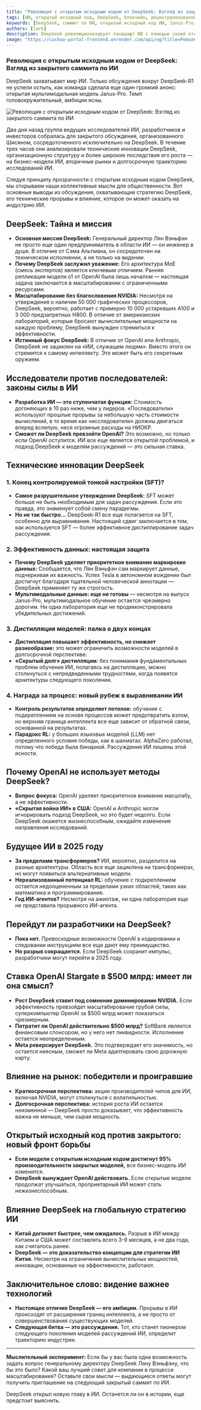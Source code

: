 ```yaml
---
title: "Революция с открытым исходным кодом от DeepSeek: Взгляд из закрытого саммита по ИИ"
tags: [ИИ, открытый исходный код, DeepSeek, блокчейн, децентрализованные вычисления]
keywords: [DeepSeek, саммит по ИИ, открытый исходный код ИИ, Janus-Pro, инновации в ИИ]
authors: [lark]
description: DeepSeek революционизирует ландшафт ИИ с помощью своей открытой мультимодальной модели Janus-Pro. В этой статье рассматриваются инсайты из недавнего закрытого саммита по ИИ, исследуются технические инновации DeepSeek, стратегический фокус и потенциальное влияние на индустрию ИИ.
image: "https://cuckoo-portal-frontend.onrender.com/api/og?title=Революция%20с%20открытым%20исходным%20кодом%20от%20DeepSeek:%20Взгляд%20из%20закрытого%20саммита%20по%20ИИ"
---
```


### **Революция с открытым исходным кодом от DeepSeek: Взгляд из закрытого саммита по ИИ**

DeepSeek захватывает мир ИИ. Только обсуждения вокруг DeepSeek-R1 не успели остыть, как команда сделала еще один громкий анонс: открытая мультимодальная модель Janus-Pro. Темп головокружительный, амбиции ясны.

![Революция с открытым исходным кодом от DeepSeek: Взгляд из закрытого саммита по ИИ](https://cuckoo-portal-frontend.onrender.com/api/og?title=Революция%20с%20открытым%20исходным%20кодом%20от%20DeepSeek:%20Взгляд%20из%20закрытого%20саммита%20по%20ИИ)

Два дня назад группа ведущих исследователей ИИ, разработчиков и инвесторов собралась для закрытого обсуждения, организованного Шисяном, сосредоточенного исключительно на DeepSeek. В течение трех часов они анализировали технические инновации DeepSeek, организационную структуру и более широкие последствия его роста — на бизнес-модели ИИ, вторичные рынки и долгосрочную траекторию исследований ИИ.

Следуя принципу прозрачности с открытым исходным кодом DeepSeek, мы открываем наши коллективные мысли для общественности. Вот основные выводы из обсуждения, охватывающие стратегию DeepSeek, его технические прорывы и влияние, которое он может оказать на индустрию ИИ.

## **DeepSeek: Тайна и миссия**

- **Основная миссия DeepSeek:** Генеральный директор Лян Вэньфэн не просто еще один предприниматель в области ИИ — он инженер в душе. В отличие от Сэма Альтмана, он сосредоточен на техническом исполнении, а не только на видении.
- **Почему DeepSeek заслужил уважение:** Его архитектура MoE (смесь экспертов) является ключевым отличием. Ранняя репликация модели o1 от OpenAI была лишь началом — настоящая задача заключается в масштабировании с ограниченными ресурсами.
- **Масштабирование без благословения NVIDIA:** Несмотря на утверждения о наличии 50 000 графических процессоров, DeepSeek, вероятно, работает с примерно 10 000 устаревших A100 и 3 000 предзапретных H800. В отличие от американских лабораторий, которые бросают вычислительные мощности на каждую проблему, DeepSeek вынужден стремиться к эффективности.
- **Истинный фокус DeepSeek:** В отличие от OpenAI или Anthropic, DeepSeek не зациклен на «ИИ, служащем людям». Вместо этого он стремится к самому интеллекту. Это может быть его секретным оружием.

## **Исследователи против последователей: законы силы в ИИ**

- **Разработка ИИ — это ступенчатая функция:** Стоимость догоняющих в 10 раз ниже, чем у лидеров. «Последователи» используют прошлые прорывы за небольшую часть стоимости вычислений, в то время как «исследователи» должны двигаться вперед вслепую, неся огромные расходы на НИОКР.
- **Сможет ли DeepSeek превзойти OpenAI?** Это возможно, но только если OpenAI оступится. ИИ все еще является открытой проблемой, и подход DeepSeek к моделям рассуждений — это сильная ставка.

## **Технические инновации DeepSeek**

### **1. Конец контролируемой тонкой настройки (SFT)?**

- **Самое разрушительное утверждение DeepSeek:** SFT может больше не быть необходимым для задач рассуждения. Если это правда, это знаменует собой смену парадигмы.
- **Но не так быстро…** DeepSeek-R1 все еще полагается на SFT, особенно для выравнивания. Настоящий сдвиг заключается в том, как используется SFT — более эффективное дистиллирование задач рассуждения.

### **2. Эффективность данных: настоящая защита**

- **Почему DeepSeek уделяет приоритетное внимание маркировке данных:** Сообщается, что Лян Вэньфэн сам маркирует данные, подчеркивая их важность. Успех Tesla в автономном вождении был достигнут благодаря тщательной человеческой аннотации — DeepSeek применяет ту же строгость.
- **Мультимодальные данные: еще не готовы** — несмотря на выпуск Janus-Pro, мультимодальное обучение остается чрезмерно дорогим. Ни одна лаборатория еще не продемонстрировала убедительных достижений.

### **3. Дистилляция моделей: палка о двух концах**

- **Дистилляция повышает эффективность, но снижает разнообразие:** это может ограничить возможности моделей в долгосрочной перспективе.
- **«Скрытый долг» дистилляции:** без понимания фундаментальных проблем обучения ИИ, полагаясь на дистилляцию, можно столкнуться с непредвиденными трудностями, когда появятся архитектуры следующего поколения.

### **4. Награда за процесс: новый рубеж в выравнивании ИИ**

- **Контроль результатов определяет потолок:** обучение с подкреплением на основе процессов может предотвратить взлом, но верхняя граница интеллекта все еще зависит от обратной связи, основанной на результатах.
- **Парадокс RL:** у больших языковых моделей (LLM) нет определенного условия победы, как в шахматах. AlphaZero работал, потому что победа была бинарной. Рассуждения ИИ лишены этой ясности.

## **Почему OpenAI не использует методы DeepSeek?**

- **Вопрос фокуса:** OpenAI уделяет приоритетное внимание масштабу, а не эффективности.
- **«Скрытая война ИИ» в США:** OpenAI и Anthropic могли игнорировать подход DeepSeek, но это будет недолго. Если DeepSeek окажется жизнеспособным, ожидайте изменения направления исследований.

## **Будущее ИИ в 2025 году**

- **За пределами трансформеров?** ИИ, вероятно, разделится на разные архитектуры. Область все еще зациклена на трансформерах, но могут появиться альтернативные модели.
- **Нереализованный потенциал RL:** обучение с подкреплением остается недооцененным за пределами узких областей, таких как математика и программирование.
- **Год ИИ-агентов?** Несмотря на ажиотаж, ни одна лаборатория еще не представила прорывного ИИ-агента.

## **Перейдут ли разработчики на DeepSeek?**

- **Пока нет.** Превосходные возможности OpenAI в кодировании и следовании инструкциям все еще дают ему преимущество.
- **Но разрыв сокращается.** Если DeepSeek сохранит импульс, разработчики могут перейти в 2025 году.

## **Ставка OpenAI Stargate в $500 млрд: имеет ли она смысл?**

- **Рост DeepSeek ставит под сомнение доминирование NVIDIA.** Если эффективность превзойдет масштабирование грубой силы, суперкомпьютер OpenAI за $500 млрд может показаться чрезмерным.
- **Потратит ли OpenAI действительно $500 млрд?** SoftBank является финансовым спонсором, но у него нет ликвидности. Исполнение остается неопределенным.
- **Meta реверсирует DeepSeek.** Это подтверждает его значимость, но остается неясным, сможет ли Meta адаптировать свою дорожную карту.

## **Влияние на рынок: победители и проигравшие**

- **Краткосрочная перспектива:** акции производителей чипов для ИИ, включая NVIDIA, могут столкнуться с волатильностью.
- **Долгосрочная перспектива:** история роста ИИ остается неизменной — DeepSeek просто доказывает, что эффективность важна не меньше, чем сырая мощность.

## **Открытый исходный код против закрытого: новый фронт борьбы**

- **Если модели с открытым исходным кодом достигнут 95% производительности закрытых моделей,** вся бизнес-модель ИИ изменится.
- **DeepSeek вынуждает OpenAI действовать.** Если открытые модели продолжат улучшаться, проприетарный ИИ может стать нежизнеспособным.

## **Влияние DeepSeek на глобальную стратегию ИИ**

- **Китай догоняет быстрее, чем ожидалось.** Разрыв в ИИ между Китаем и США может составлять всего 3-9 месяцев, а не два года, как считалось ранее.
- **DeepSeek — это доказательство концепции для стратегии ИИ Китая.** Несмотря на ограничения вычислительных мощностей, инновации, основанные на эффективности, работают.

## **Заключительное слово: видение важнее технологий**

- **Настоящее отличие DeepSeek — его амбиции.** Прорывы в ИИ происходят от расширения границ интеллекта, а не просто от совершенствования существующих моделей.
- **Следующая битва — это рассуждения.** Тот, кто станет пионером следующего поколения моделей рассуждений ИИ, определит траекторию индустрии.

------

**Мыслительный эксперимент:**
 Если бы у вас была одна возможность задать вопрос генеральному директору DeepSeek Ляну Вэньфэну, что бы это было? Какой ваш лучший совет для компании в процессе масштабирования? Оставьте свои мысли — выдающиеся ответы могут получить приглашение на следующий закрытый саммит по ИИ.

DeepSeek открыл новую главу в ИИ. Останется ли он в истории, еще предстоит выяснить.